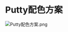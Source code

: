 # Putty配色方案

![Putty配色方案.png](https://upload-images.jianshu.io/upload_images/3947109-dd8468c99ec93c7c.png?imageMogr2/auto-orient/strip%7CimageView2/2/w/1240)